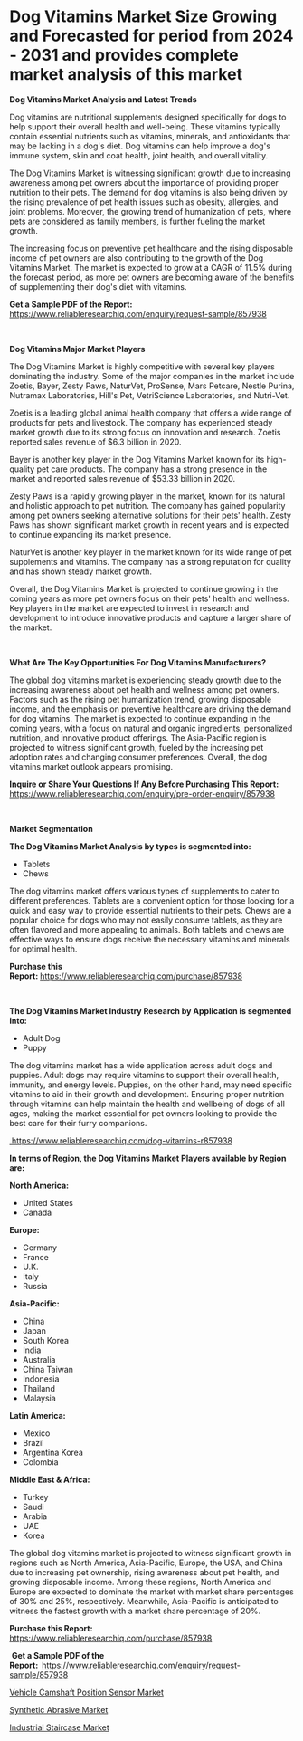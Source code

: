 <p><h1>Dog Vitamins Market Size Growing and Forecasted for period from 2024 - 2031 and provides complete market analysis of this market</h1></p><p><strong>Dog Vitamins Market Analysis and Latest Trends</strong></p>
<p><p>Dog vitamins are nutritional supplements designed specifically for dogs to help support their overall health and well-being. These vitamins typically contain essential nutrients such as vitamins, minerals, and antioxidants that may be lacking in a dog's diet. Dog vitamins can help improve a dog's immune system, skin and coat health, joint health, and overall vitality.</p><p>The Dog Vitamins Market is witnessing significant growth due to increasing awareness among pet owners about the importance of providing proper nutrition to their pets. The demand for dog vitamins is also being driven by the rising prevalence of pet health issues such as obesity, allergies, and joint problems. Moreover, the growing trend of humanization of pets, where pets are considered as family members, is further fueling the market growth.</p><p>The increasing focus on preventive pet healthcare and the rising disposable income of pet owners are also contributing to the growth of the Dog Vitamins Market. The market is expected to grow at a CAGR of 11.5% during the forecast period, as more pet owners are becoming aware of the benefits of supplementing their dog's diet with vitamins.</p></p>
<p><strong>Get a Sample PDF of the Report:&nbsp;</strong> <a href="https://www.reliableresearchiq.com/enquiry/request-sample/857938">https://www.reliableresearchiq.com/enquiry/request-sample/857938</a></p>
<p>&nbsp;</p>
<p><strong>Dog Vitamins Major Market Players</strong></p>
<p><p>The Dog Vitamins Market is highly competitive with several key players dominating the industry. Some of the major companies in the market include Zoetis, Bayer, Zesty Paws, NaturVet, ProSense, Mars Petcare, Nestle Purina, Nutramax Laboratories, Hill's Pet, VetriScience Laboratories, and Nutri-Vet.</p><p>Zoetis is a leading global animal health company that offers a wide range of products for pets and livestock. The company has experienced steady market growth due to its strong focus on innovation and research. Zoetis reported sales revenue of $6.3 billion in 2020.</p><p>Bayer is another key player in the Dog Vitamins Market known for its high-quality pet care products. The company has a strong presence in the market and reported sales revenue of $53.33 billion in 2020.</p><p>Zesty Paws is a rapidly growing player in the market, known for its natural and holistic approach to pet nutrition. The company has gained popularity among pet owners seeking alternative solutions for their pets' health. Zesty Paws has shown significant market growth in recent years and is expected to continue expanding its market presence.</p><p>NaturVet is another key player in the market known for its wide range of pet supplements and vitamins. The company has a strong reputation for quality and has shown steady market growth.</p><p>Overall, the Dog Vitamins Market is projected to continue growing in the coming years as more pet owners focus on their pets' health and wellness. Key players in the market are expected to invest in research and development to introduce innovative products and capture a larger share of the market.</p></p>
<p>&nbsp;</p>
<p><strong>What Are The Key Opportunities For Dog Vitamins Manufacturers?</strong></p>
<p><p>The global dog vitamins market is experiencing steady growth due to the increasing awareness about pet health and wellness among pet owners. Factors such as the rising pet humanization trend, growing disposable income, and the emphasis on preventive healthcare are driving the demand for dog vitamins. The market is expected to continue expanding in the coming years, with a focus on natural and organic ingredients, personalized nutrition, and innovative product offerings. The Asia-Pacific region is projected to witness significant growth, fueled by the increasing pet adoption rates and changing consumer preferences. Overall, the dog vitamins market outlook appears promising.</p></p>
<p><strong>Inquire or Share Your Questions If Any Before Purchasing This Report:</strong> <a href="https://www.reliableresearchiq.com/enquiry/pre-order-enquiry/857938">https://www.reliableresearchiq.com/enquiry/pre-order-enquiry/857938</a></p>
<p>&nbsp;</p>
<p><strong>Market Segmentation</strong></p>
<p><strong>The Dog Vitamins Market Analysis by types is segmented into:</strong></p>
<p><ul><li>Tablets</li><li>Chews</li></ul></p>
<p><p>The dog vitamins market offers various types of supplements to cater to different preferences. Tablets are a convenient option for those looking for a quick and easy way to provide essential nutrients to their pets. Chews are a popular choice for dogs who may not easily consume tablets, as they are often flavored and more appealing to animals. Both tablets and chews are effective ways to ensure dogs receive the necessary vitamins and minerals for optimal health.</p></p>
<p><strong>Purchase this Report:&nbsp;</strong><a href="https://www.reliableresearchiq.com/purchase/857938">https://www.reliableresearchiq.com/purchase/857938</a></p>
<p>&nbsp;</p>
<p><strong>The Dog Vitamins Market Industry Research by Application is segmented into:</strong></p>
<p><ul><li>Adult Dog</li><li>Puppy</li></ul></p>
<p><p>The dog vitamins market has a wide application across adult dogs and puppies. Adult dogs may require vitamins to support their overall health, immunity, and energy levels. Puppies, on the other hand, may need specific vitamins to aid in their growth and development. Ensuring proper nutrition through vitamins can help maintain the health and wellbeing of dogs of all ages, making the market essential for pet owners looking to provide the best care for their furry companions.</p></p>
<p><a href="https://www.reliableresearchiq.com/dog-vitamins-r857938">&nbsp;https://www.reliableresearchiq.com/dog-vitamins-r857938</a></p>
<p><strong>In terms of Region, the Dog Vitamins Market Players available by Region are:</strong></p>
<p>
    <p> <strong> North America: </strong>
        <ul>
            <li>United States</li>
            <li>Canada</li>
        </ul>
        </p> 
    <p> <strong> Europe: </strong>
        <ul>
            <li>Germany</li>
            <li>France</li>
            <li>U.K.</li>
            <li>Italy</li>
            <li>Russia</li>
        </ul>
        </p> 
    <p> <strong> Asia-Pacific: </strong>
        <ul>
            <li>China</li>
            <li>Japan</li>
            <li>South Korea</li>
            <li>India</li>
            <li>Australia</li>
            <li>China Taiwan</li>
            <li>Indonesia</li>
            <li>Thailand</li>
            <li>Malaysia</li>
        </ul>
        </p> 
    <p> <strong> Latin America: </strong>
        <ul>
            <li>Mexico</li>
            <li>Brazil</li>
            <li>Argentina Korea</li>
            <li>Colombia</li>
        </ul>
        </p> 
    <p> <strong> Middle East & Africa: </strong>
        <ul>
            <li>Turkey</li>
            <li>Saudi</li>
            <li>Arabia</li>
            <li>UAE</li>
            <li>Korea</li>
        </ul>
    </p>
    </p>
<p><p>The global dog vitamins market is projected to witness significant growth in regions such as North America, Asia-Pacific, Europe, the USA, and China due to increasing pet ownership, rising awareness about pet health, and growing disposable income. Among these regions, North America and Europe are expected to dominate the market with market share percentages of 30% and 25%, respectively. Meanwhile, Asia-Pacific is anticipated to witness the fastest growth with a market share percentage of 20%.</p></p>
<p><strong>Purchase this Report: </strong><a href="https://www.reliableresearchiq.com/purchase/857938">https://www.reliableresearchiq.com/purchase/857938</a></p>
<p>&nbsp;<strong>Get a Sample PDF of the Report:&nbsp;&nbsp;</strong><a href="https://www.reliableresearchiq.com/enquiry/request-sample/857938">https://www.reliableresearchiq.com/enquiry/request-sample/857938</a></p>
<p><strong></strong></p>
<p><p><a href="https://github.com/josephpullman6599/Market-Research-Report-List-1/blob/main/vehicle-camshaft-position-sensor-market.md">Vehicle Camshaft Position Sensor Market</a></p><p><a href="https://medium.com/@diegomoen/strategic-insights-into-global-synthetic-abrasive-market-trends-2024-2031-covered-in-191-pages-4f0ef8475b08">Synthetic Abrasive Market</a></p><p><a href="https://medium.com/@amandaexton567/industrial-staircase-market-forecast-global-market-trends-and-analysis-from-2024-to-2031-covered-9aa4fe7e8915">Industrial Staircase Market</a></p></p>